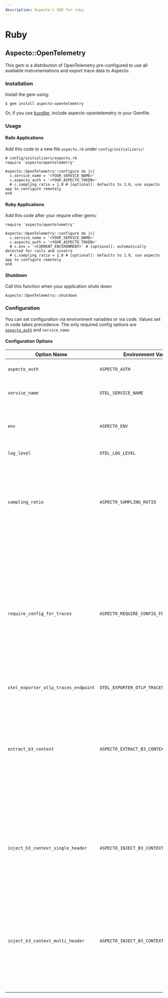```yaml
---
description: Aspecto's SDK for ruby.
---
```


# Ruby

## Aspecto::OpenTelemetry

This gem is a distribution of OpenTelemetry pre-configured to use all available instrumentations and export trace data to Aspecto.

### Installation

Install the gem using:

```
$ gem install aspecto-opentelemetry
```

Or, if you use [bundler](https://bundler.io), include aspecto-opentelemetry in your Gemfile.

### Usage

#### Rails Applications

Add this code to a new file `aspecto.rb` under `config/initializers/`:

```
# config/initializers/aspecto.rb
require 'aspecto/opentelemetry'

Aspecto::OpenTelemetry::configure do |c|
  c.service_name = '<YOUR_SERVICE_NAME>'
  c.aspecto_auth = '<YOUR_ASPECTO_TOKEN>'
  # c.sampling_ratio = 1.0 # [optional]: defaults to 1.0, use aspecto app to configure remotely
end
```

#### Ruby Applications

Add this code after your require other gems:

```
require 'aspecto/opentelemetry'

Aspecto::OpenTelemetry::configure do |c|
  c.service_name = '<YOUR_SERVICE_NAME>'
  c.aspecto_auth = '<YOUR_ASPECTO_TOKEN>'
  # c.env = '<CURRENT_ENVIRONMENT>' # [optional]: automatically detected for rails and sinatra
  # c.sampling_ratio = 1.0 # [optional]: defaults to 1.0, use aspecto app to configure remotely
end
```

#### Shutdown

Call this function when your application shuts down

```
Aspecto::OpenTelemetry::shutdown
```

### Configuration

You can set configuration via environment variables or via code. Values set in code takes precedence. The only required config options are [`aspecto_auth`](https://app.aspecto.io/app/integration/api-key) and `service_name`.

#### Configuration Options

| Option Name                          | Environment Variable                      | Type        | Default                                                                      | Description                                                                                                                                                                                                                                  |
| ------------------------------------ | ----------------------------------------- | ----------- | ---------------------------------------------------------------------------- | -------------------------------------------------------------------------------------------------------------------------------------------------------------------------------------------------------------------------------------------- |
| `aspecto_auth`                       | `ASPECTO_AUTH`                            | UUID string | -                                                                            | Aspecto's [API key](https://app.aspecto.io/app/integration/api-key) for authentication                                                                                                                                                       |
| `service_name`                       | `OTEL_SERVICE_NAME`                       | string      | -                                                                            | Name of the service which is sending telemetry                                                                                                                                                                                               |
| `env`                                | `ASPECTO_ENV`                             | string      | Extracted from Rails or Sinatra if used                                      | Deployment environment: `production` / `staging` / `development`, etc.                                                                                                                                                                       |
| `log_level`                          | `OTEL_LOG_LEVEL`                          | string      | `ERROR`                                                                      | `ERROR` / `WARN` / `INFO`, etc.                                                                                                                                                                                                              |
| `sampling_ratio`                     | `ASPECTO_SAMPLING_RATIO`                  | float       | 1.0                                                                          | How many of the traces starting in this service should be sampled. set to number in range \[0.0, 1.0] where 0.0 is no sampling, and 1.0 is sample all                                                                                        |
| `require_config_for_traces`          | `ASPECTO_REQUIRE_CONFIG_FOR_TRACES`       | boolean     | `false`                                                                      | When `true`, the SDK will not trace anything until remote sampling configuration arrives (few hundreds ms). Can be used to enforce sampling configuration is always applied, with the cost of losing traces generated during service startup |
| `otel_exporter_otlp_traces_endpoint` | `OTEL_EXPORTER_OTLP_TRACES_ENDPOINT`      | URL         | [`https://otelcol.aspecto.io/v1/trace`](https://otelcol.aspecto.io/v1/trace) | Url                                                                                                                                                                                                                                          |
| `extract_b3_context`                 | `ASPECTO_EXTRACT_B3_CONTEXT`              | boolean     | `false`                                                                      | Set to `true` when the service receives requests from another instrumented component that propagate context via B3 protocol multi or single header. For example: Envoy Proxy, Ambassador and Istio                                           |
| `inject_b3_context_single_header`    | `ASPECTO_INJECT_B3_CONTEXT_SINGLE_HEADER` | boolean     | `false`                                                                      | Set to `true` when the service send traffic to another instrumented component that propagate context via B3 **single header** protocol                                                                                                       |
| `inject_b3_context_multi_header`     | `ASPECTO_INJECT_B3_CONTEXT_MULTI_HEADER`  | boolean     | `false`                                                                      | Set to `true` when the service send traffic to another instrumented component that propagate context via B3 **multi header** protocol. For example: Envoy Proxy, Istio                                                                       |

